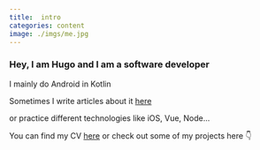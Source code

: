 ```yaml
---
title:  intro
categories: content
image: ./imgs/me.jpg
---
```

### Hey, I am Hugo and I am a software developer

I mainly do Android in Kotlin

Sometimes I write articles about it [here]() 

or practice different technologies like iOS, Vue, Node...

You can find my CV [here]() or check out some of my projects here 👇